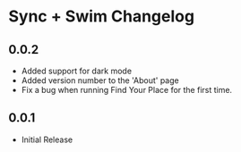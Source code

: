 # Sync + Swim Changelog

## 0.0.2

- Added support for dark mode
- Added version number to the 'About' page
- Fix a bug when running Find Your Place for the first time.

## 0.0.1

- Initial Release

